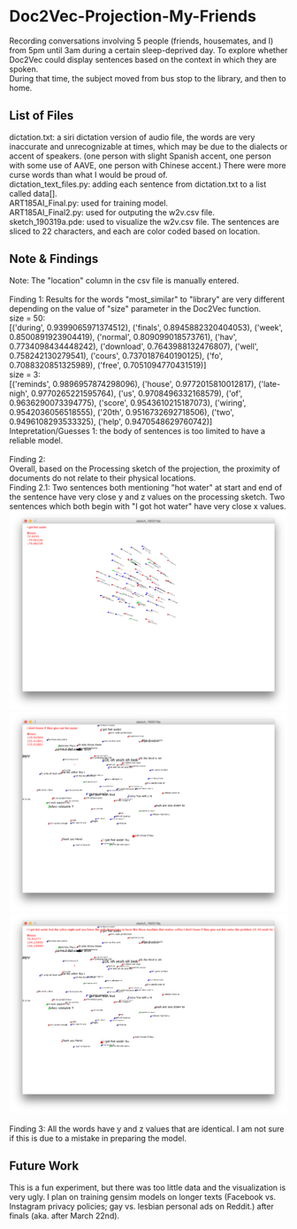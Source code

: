 # Doc2Vec-Projection-My-Friends
Recording conversations involving 5 people (friends, housemates, and I) from 5pm until 3am during a certain sleep-deprived day. To explore whether Doc2Vec could display sentences based on the context in which they are spoken.<br />
During that time, the subject moved from bus stop to the library, and then to home.
## List of Files
dictation.txt: a siri dictation version of audio file, the words are very inaccurate and unrecognizable at times, which may be due to the dialects or accent of speakers. (one person with slight Spanish accent, one person with some use of AAVE, one person with Chinese accent.) There were more curse words than what I would be proud of. <br />
dictation_text_files.py: adding each sentence from dictation.txt to a list called data[].<br />
ART185AI_Final.py: used for training model.<br />
ART185AI_Final2.py: used for outputing the w2v.csv file.<br />
sketch_190319a.pde: used to visualize the w2v.csv file. The sentences are sliced to 22 characters, and each are color coded based on location.<br />
## Note & Findings
Note: The "location" column in the csv file is manually entered.<br /><br />
Finding 1: Results for the words "most_similar" to "library" are very different depending on the value of "size" parameter in the Doc2Vec function.<br />
  size = 50:<br />
    [('during', 0.9399065971374512), ('finals', 0.8945882320404053), ('week', 0.8500891923904419), ('normal', 0.809099018573761), ('hav', 0.7734098434448242), ('download', 0.7643988132476807), ('well', 0.758242130279541), ('cours', 0.7370187640190125), ('fo', 0.7088320851325989), ('free', 0.7051094770431519)]<br />
  size = 3:<br />
    [('reminds', 0.9896957874298096), ('house', 0.9772015810012817), ('late-nigh', 0.9770265221595764), ('us', 0.9708496332168579), ('of', 0.9636290073394775), ('score', 0.9543610215187073), ('wiring', 0.9542036056518555), ('20th', 0.9516732692718506), ('two', 0.9496108293533325), ('help', 0.9470548629760742)]<br />
Intepretation/Guesses 1: the body of sentences is too limited to have a reliable model.<br /><br />
Finding 2:<br />
Overall, based on the Processing sketch of the projection, the proximity of documents do not relate to their physical locations.<br />
Finding 2.1: Two sentences both mentioning "hot water" at start and end of the sentence have very close y and z values on the processing sketch. Two sentences which both begin with "I got hot water" have very close x values.<br />
![alt text](https://github.com/5ft3squirrel/Doc2Vec-Projection-My-Friends/blob/master/Screen%20Shot%202019-03-19%20at%2011.58.52%20PM.png "Logo Title Text 1")<br />
![alt text](https://github.com/5ft3squirrel/Doc2Vec-Projection-My-Friends/blob/master/Screen%20Shot%202019-03-20%20at%2012.02.22%20AM.png "Logo Title Text 1")<br />
![alt text](https://github.com/5ft3squirrel/Doc2Vec-Projection-My-Friends/blob/master/Screen%20Shot%202019-03-20%20at%2012.02.27%20AM.png "Logo Title Text 1")<br /><br />
Finding 3: All the words have y and z values that are identical. I am not sure if this is due to a mistake in preparing the model.<br />
## Future Work
This is a fun experiment, but there was too little data and the visualization is very ugly. I plan on training gensim models on longer texts (Facebook vs. Instagram privacy policies; gay vs. lesbian personal ads on Reddit.) after finals (aka. after March 22nd).
